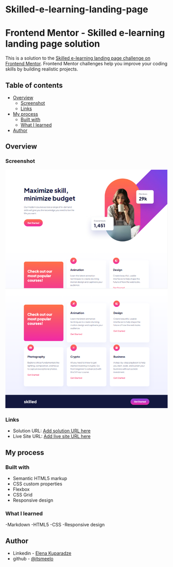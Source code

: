 # Skilled-e-learning-landing-page

# Frontend Mentor - Skilled e-learning landing page solution

This is a solution to the [Skilled e-learning landing page challenge on Frontend Mentor](https://www.frontendmentor.io/challenges/skilled-elearning-landing-page-S1ObDrZ8q). Frontend Mentor challenges help you improve your coding skills by building realistic projects.

## Table of contents

- [Overview](#overview)
  - [Screenshot](#screenshot)
  - [Links](#links)
- [My process](#my-process)
  - [Built with](#built-with)
  - [What I learned](#what-i-learned)
- [Author](#author)

## Overview

### Screenshot

![Screenshot of the site 1](./sq1.PNG)
![Screenshot of the site 2](./sq2.PNG)

### Links

- Solution URL: [Add solution URL here](https://github.com/Itsmeelo/Skilled-e-learning-landing-page)
- Live Site URL: [Add live site URL here](https://itsmeelo.github.io/Skilled-e-learning-landing-page/)

## My process

### Built with

- Semantic HTML5 markup
- CSS custom properties
- Flexbox
- CSS Grid
- Responsive design

### What I learned

-Markdown
-HTML5
-CSS
-Responsive design

## Author

- Linkedin - [Elena Kuparadze](https://www.linkedin.com/in/elena-kuparadze-5a0a8660/)
- github - [@itsmeelo](https://github.com/Itsmeelo)
